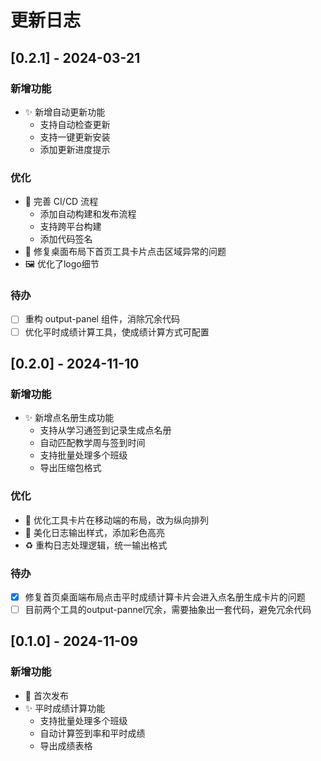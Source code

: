 # 更新日志

## [0.2.1] - 2024-03-21

### 新增功能
- ✨ 新增自动更新功能
  - 支持自动检查更新
  - 支持一键更新安装
  - 添加更新进度提示

### 优化
- 🔧 完善 CI/CD 流程
  - 添加自动构建和发布流程
  - 支持跨平台构建
  - 添加代码签名
- 🐛 修复桌面布局下首页工具卡片点击区域异常的问题
- 🖼️ 优化了logo细节

### 待办
- [ ] 重构 output-panel 组件，消除冗余代码
- [ ] 优化平时成绩计算工具，使成绩计算方式可配置

## [0.2.0] - 2024-11-10

### 新增功能
- ✨ 新增点名册生成功能
  - 支持从学习通签到记录生成点名册
  - 自动匹配教学周与签到时间
  - 支持批量处理多个班级
  - 导出压缩包格式

### 优化
- 🎨 优化工具卡片在移动端的布局，改为纵向排列
- 💄 美化日志输出样式，添加彩色高亮
- ♻️ 重构日志处理逻辑，统一输出格式

### 待办
- [x] 修复首页桌面端布局点击平时成绩计算卡片会进入点名册生成卡片的问题
- [ ] 目前两个工具的output-pannel冗余，需要抽象出一套代码，避免冗余代码

## [0.1.0] - 2024-11-09

### 新增功能
- 🎉 首次发布
- ✨ 平时成绩计算功能
  - 支持批量处理多个班级
  - 自动计算签到率和平时成绩
  - 导出成绩表格 